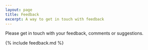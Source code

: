 ```yaml
---
layout: page
title: Feedback
excerpt: A way to get in touch with feedback
---
```


<p class="lede">Please get in touch with your feedback, comments or suggestions.</p>

{% include feedback.md %}

